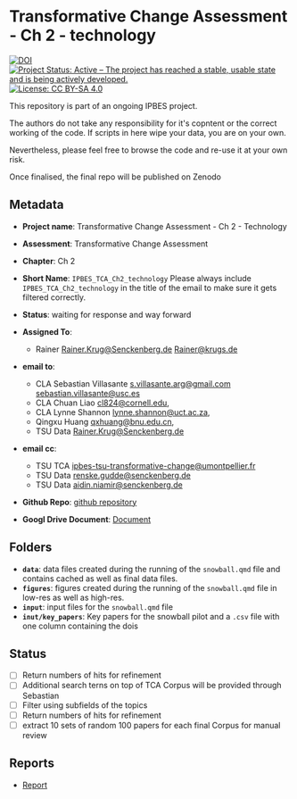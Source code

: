 # Transformative Change Assessment - Ch 2 - technology

[![DOI](https://zenodo.org/badge/DOI/99.9999/zenodo.9999999.svg)](https://doi.org/99.9999/zenodo.9999999)
[![Project Status: Active – The project has reached a stable, usable state and is being actively developed.](https://www.repostatus.org/badges/latest/active.svg)](https://www.repostatus.org/#active)
[![License: CC BY-SA 4.0](https://img.shields.io/badge/License-CC_BY--SA_4.0-lightgrey.svg)](https://creativecommons.org/licenses/by-sa/4.0/)

This repository is part of an ongoing IPBES project.

The authors do not take any responsibility for it's copntent or the correct working of the code. If scripts in here wipe your data, you are on your own.

Nevertheless, please feel free to browse the code and re-use it at your own risk.

Once finalised, the final repo will be published on Zenodo

## Metadata

- **Project name**: Transformative Change Assessment - Ch 2 - Technology
- **Assessment**: Transformative Change Assessment
- **Chapter**: Ch 2
- **Short Name**: `IPBES_TCA_Ch2_technology`
  Please always include `IPBES_TCA_Ch2_technology` in the title of the email to make sure it gets filtered correctly.
- **Status**: waiting for response and way forward

- **Assigned To**:
  - Rainer <Rainer.Krug@Senckenberg.de> <Rainer@krugs.de>

- **email to**:
  - CLA Sebastian Villasante <s.villasante.arg@gmail.com> <sebastian.villasante@usc.es>
  - CLA Chuan Liao <cl824@cornell.edu>,
  - CLA Lynne Shannon <lynne.shannon@uct.ac.za>,  
  - Qingxu Huang <qxhuang@bnu.edu.cn>,
  - TSU Data <Rainer.Krug@Senckenberg.de>

- **email cc**:
  - TSU TCA <ipbes-tsu-transformative-change@umontpellier.fr>
  - TSU Data <renske.gudde@senckenberg.de>
  - TSU Data <aidin.niamir@senckenberg.de>

- **Github Repo**: [github repository]()
- **Googl Drive Document**: [Document](https://docs.google.com/document/d/1CozKz3pacW9Skj0zZLRXS8z_d80tZJu2oEG3BWb0ejg/edit)

## Folders

- **`data`**: data files created during the running of the `snowball.qmd` file and contains cached as well as final data files.
- **`figures`**: figures created during the running of the `snowball.qmd` file in low-res as well as high-res.
- **`input`**: input files for the `snowball.qmd` file
- **`inut/key_papers`**: Key papers for the snowball pilot and a `.csv` file with one column containing the dois

## Status

- [ ] Return numbers of hits for refinement
- [ ] Additional search terns on top of TCA Corpus will be provided through Sebastian
- [ ] Filter using subfields of the topics
- [ ] Return numbers of hits for refinement
- [ ] extract 10 sets of random 100 papers for each final Corpus for manual review

## Reports

- [Report](Report.html)
